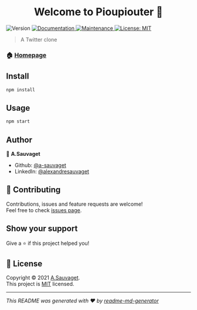 <h1 align="center">Welcome to Pioupiouter 👋</h1>
<p>
  <img alt="Version" src="https://img.shields.io/badge/version-1.0.0-blue.svg?cacheSeconds=2592000" />
  <a href="https://github.com/a-sauvaget/pioupiouter#readme" target="_blank">
    <img alt="Documentation" src="https://img.shields.io/badge/documentation-yes-brightgreen.svg" />
  </a>
  <a href="https://github.com/a-sauvaget/pioupiouter/graphs/commit-activity" target="_blank">
    <img alt="Maintenance" src="https://img.shields.io/badge/Maintained%3F-yes-green.svg" />
  </a>
  <a href="https://github.com/a-sauvaget/pioupiouter/blob/master/LICENSE" target="_blank">
    <img alt="License: MIT" src="https://img.shields.io/github/license/a-sauvaget/Pioupiouter" />
  </a>
</p>

> A Twitter clone

### 🏠 [Homepage](https://github.com/a-sauvaget/pioupiouter#readme)

## Install

```sh
npm install
```

## Usage

```sh
npm start
```
## Author

👤 **A.Sauvaget**

* Github: [@a-sauvaget](https://github.com/a-sauvaget)
* LinkedIn: [@alexandresauvaget](https://linkedin.com/in/alexandresauvaget)

## 🤝 Contributing

Contributions, issues and feature requests are welcome!<br />Feel free to check [issues page](https://github.com/a-sauvaget/pioupiouter/issues).

## Show your support

Give a ⭐️ if this project helped you!

## 📝 License

Copyright © 2021 [A.Sauvaget](https://github.com/a-sauvaget).<br />
This project is [MIT](https://github.com/a-sauvaget/pioupiouter/blob/master/LICENSE) licensed.

***
_This README was generated with ❤️ by [readme-md-generator](https://github.com/kefranabg/readme-md-generator)_
